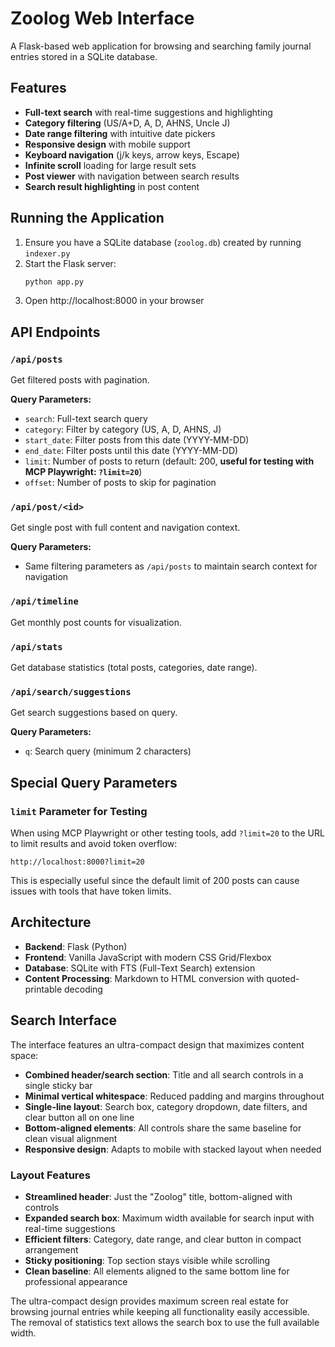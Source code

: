 # Zoolog Web Interface

A Flask-based web application for browsing and searching family journal entries stored in a SQLite database.

## Features

- **Full-text search** with real-time suggestions and highlighting
- **Category filtering** (US/A+D, A, D, AHNS, Uncle J)
- **Date range filtering** with intuitive date pickers
- **Responsive design** with mobile support
- **Keyboard navigation** (j/k keys, arrow keys, Escape)
- **Infinite scroll** loading for large result sets
- **Post viewer** with navigation between search results
- **Search result highlighting** in post content

## Running the Application

1. Ensure you have a SQLite database (`zoolog.db`) created by running `indexer.py`
2. Start the Flask server:
   ```bash
   python app.py
   ```
3. Open http://localhost:8000 in your browser

## API Endpoints

### `/api/posts`
Get filtered posts with pagination.

**Query Parameters:**
- `search`: Full-text search query
- `category`: Filter by category (US, A, D, AHNS, J)
- `start_date`: Filter posts from this date (YYYY-MM-DD)
- `end_date`: Filter posts until this date (YYYY-MM-DD)  
- `limit`: Number of posts to return (default: 200, **useful for testing with MCP Playwright: `?limit=20`**)
- `offset`: Number of posts to skip for pagination

### `/api/post/<id>`
Get single post with full content and navigation context.

**Query Parameters:**
- Same filtering parameters as `/api/posts` to maintain search context for navigation

### `/api/timeline`
Get monthly post counts for visualization.

### `/api/stats`
Get database statistics (total posts, categories, date range).

### `/api/search/suggestions`
Get search suggestions based on query.

**Query Parameters:**
- `q`: Search query (minimum 2 characters)

## Special Query Parameters

### `limit` Parameter for Testing
When using MCP Playwright or other testing tools, add `?limit=20` to the URL to limit results and avoid token overflow:

```
http://localhost:8000?limit=20
```

This is especially useful since the default limit of 200 posts can cause issues with tools that have token limits.

## Architecture

- **Backend**: Flask (Python)
- **Frontend**: Vanilla JavaScript with modern CSS Grid/Flexbox
- **Database**: SQLite with FTS (Full-Text Search) extension
- **Content Processing**: Markdown to HTML conversion with quoted-printable decoding

## Search Interface

The interface features an ultra-compact design that maximizes content space:
- **Combined header/search section**: Title and all search controls in a single sticky bar
- **Minimal vertical whitespace**: Reduced padding and margins throughout
- **Single-line layout**: Search box, category dropdown, date filters, and clear button all on one line
- **Bottom-aligned elements**: All controls share the same baseline for clean visual alignment
- **Responsive design**: Adapts to mobile with stacked layout when needed

### Layout Features
- **Streamlined header**: Just the "Zoolog" title, bottom-aligned with controls
- **Expanded search box**: Maximum width available for search input with real-time suggestions
- **Efficient filters**: Category, date range, and clear button in compact arrangement
- **Sticky positioning**: Top section stays visible while scrolling
- **Clean baseline**: All elements aligned to the same bottom line for professional appearance

The ultra-compact design provides maximum screen real estate for browsing journal entries while keeping all functionality easily accessible. The removal of statistics text allows the search box to use the full available width.